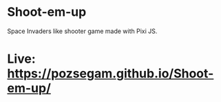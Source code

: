 # Shoot-em-up

Space Invaders like shooter game made with Pixi JS.

# Live: https://pozsegam.github.io/Shoot-em-up/
